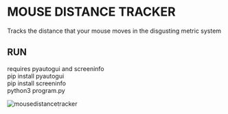# MOUSE DISTANCE TRACKER
Tracks the distance that your mouse moves in the disgusting metric system

## RUN
requires pyautogui and screeninfo\
pip install pyautogui\
pip install screeninfo\
python3 program.py

![mousedistancetracker](https://github.com/user-attachments/assets/e4013099-f075-4b34-a322-fac0c334b520)
